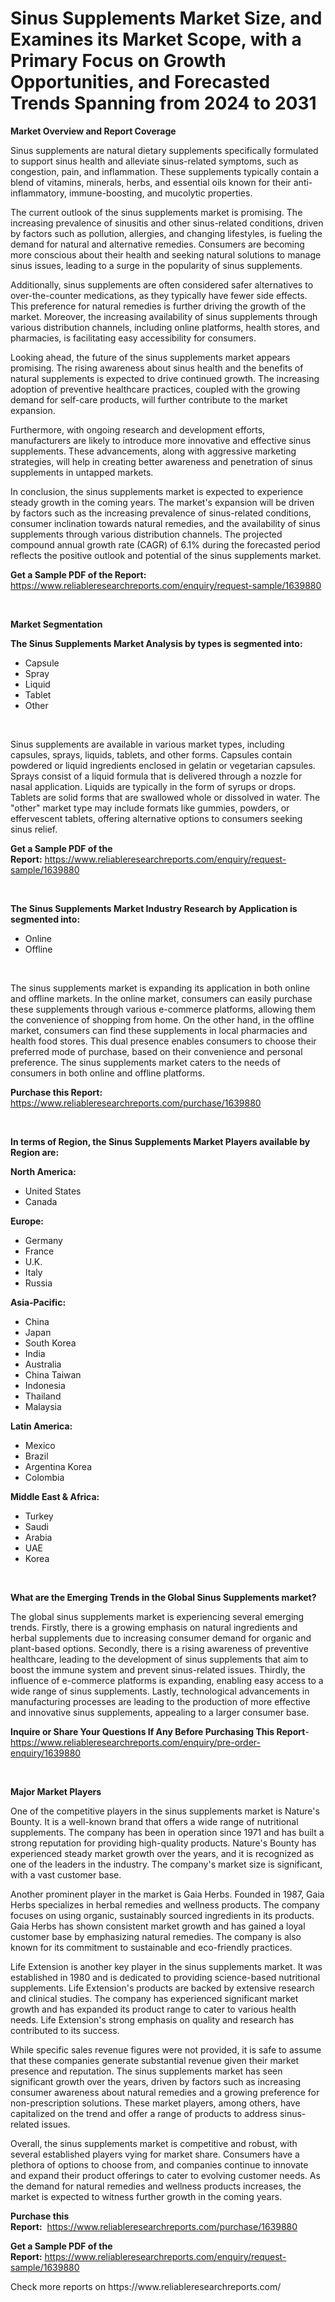 <p><h1>Sinus Supplements Market Size, and Examines its Market Scope, with a Primary Focus on Growth Opportunities, and Forecasted Trends Spanning from 2024 to 2031</h1></p><p><strong>Market Overview and Report Coverage</strong></p>
<p><p>Sinus supplements are natural dietary supplements specifically formulated to support sinus health and alleviate sinus-related symptoms, such as congestion, pain, and inflammation. These supplements typically contain a blend of vitamins, minerals, herbs, and essential oils known for their anti-inflammatory, immune-boosting, and mucolytic properties.</p><p>The current outlook of the sinus supplements market is promising. The increasing prevalence of sinusitis and other sinus-related conditions, driven by factors such as pollution, allergies, and changing lifestyles, is fueling the demand for natural and alternative remedies. Consumers are becoming more conscious about their health and seeking natural solutions to manage sinus issues, leading to a surge in the popularity of sinus supplements.</p><p>Additionally, sinus supplements are often considered safer alternatives to over-the-counter medications, as they typically have fewer side effects. This preference for natural remedies is further driving the growth of the market. Moreover, the increasing availability of sinus supplements through various distribution channels, including online platforms, health stores, and pharmacies, is facilitating easy accessibility for consumers.</p><p>Looking ahead, the future of the sinus supplements market appears promising. The rising awareness about sinus health and the benefits of natural supplements is expected to drive continued growth. The increasing adoption of preventive healthcare practices, coupled with the growing demand for self-care products, will further contribute to the market expansion.</p><p>Furthermore, with ongoing research and development efforts, manufacturers are likely to introduce more innovative and effective sinus supplements. These advancements, along with aggressive marketing strategies, will help in creating better awareness and penetration of sinus supplements in untapped markets.</p><p>In conclusion, the sinus supplements market is expected to experience steady growth in the coming years. The market's expansion will be driven by factors such as the increasing prevalence of sinus-related conditions, consumer inclination towards natural remedies, and the availability of sinus supplements through various distribution channels. The projected compound annual growth rate (CAGR) of 6.1% during the forecasted period reflects the positive outlook and potential of the sinus supplements market.</p></p>
<p><strong>Get a Sample PDF of the Report:</strong> <a href="https://www.reliableresearchreports.com/enquiry/request-sample/1639880">https://www.reliableresearchreports.com/enquiry/request-sample/1639880</a></p>
<p>&nbsp;</p>
<p><strong>Market Segmentation</strong></p>
<p><strong>The Sinus Supplements Market Analysis by types is segmented into:</strong></p>
<p><ul><li>Capsule</li><li>Spray</li><li>Liquid</li><li>Tablet</li><li>Other</li></ul></p>
<p>&nbsp;</p>
<p><p>Sinus supplements are available in various market types, including capsules, sprays, liquids, tablets, and other forms. Capsules contain powdered or liquid ingredients enclosed in gelatin or vegetarian capsules. Sprays consist of a liquid formula that is delivered through a nozzle for nasal application. Liquids are typically in the form of syrups or drops. Tablets are solid forms that are swallowed whole or dissolved in water. The "other" market type may include formats like gummies, powders, or effervescent tablets, offering alternative options to consumers seeking sinus relief.</p></p>
<p><strong>Get a Sample PDF of the Report:</strong>&nbsp;<a href="https://www.reliableresearchreports.com/enquiry/request-sample/1639880">https://www.reliableresearchreports.com/enquiry/request-sample/1639880</a></p>
<p>&nbsp;</p>
<p><strong>The Sinus Supplements Market Industry Research by Application is segmented into:</strong></p>
<p><ul><li>Online</li><li>Offline</li></ul></p>
<p>&nbsp;</p>
<p><p>The sinus supplements market is expanding its application in both online and offline markets. In the online market, consumers can easily purchase these supplements through various e-commerce platforms, allowing them the convenience of shopping from home. On the other hand, in the offline market, consumers can find these supplements in local pharmacies and health food stores. This dual presence enables consumers to choose their preferred mode of purchase, based on their convenience and personal preference. The sinus supplements market caters to the needs of consumers in both online and offline platforms.</p></p>
<p><strong>Purchase this Report:</strong>&nbsp; <a href="https://www.reliableresearchreports.com/purchase/1639880">https://www.reliableresearchreports.com/purchase/1639880</a></p>
<p>&nbsp;</p>
<p><strong>In terms of Region, the Sinus Supplements Market Players available by Region are:</strong></p>
<p>
    <p> <strong> North America: </strong>
        <ul>
            <li>United States</li>
            <li>Canada</li>
        </ul>
        </p> 
    <p> <strong> Europe: </strong>
        <ul>
            <li>Germany</li>
            <li>France</li>
            <li>U.K.</li>
            <li>Italy</li>
            <li>Russia</li>
        </ul>
        </p> 
    <p> <strong> Asia-Pacific: </strong>
        <ul>
            <li>China</li>
            <li>Japan</li>
            <li>South Korea</li>
            <li>India</li>
            <li>Australia</li>
            <li>China Taiwan</li>
            <li>Indonesia</li>
            <li>Thailand</li>
            <li>Malaysia</li>
        </ul>
        </p> 
    <p> <strong> Latin America: </strong>
        <ul>
            <li>Mexico</li>
            <li>Brazil</li>
            <li>Argentina Korea</li>
            <li>Colombia</li>
        </ul>
        </p> 
    <p> <strong> Middle East & Africa: </strong>
        <ul>
            <li>Turkey</li>
            <li>Saudi</li>
            <li>Arabia</li>
            <li>UAE</li>
            <li>Korea</li>
        </ul>
    </p>
    </p>
<p>&nbsp;</p>
<p><strong>What are the Emerging Trends in the Global Sinus Supplements market?</strong></p>
<p><p>The global sinus supplements market is experiencing several emerging trends. Firstly, there is a growing emphasis on natural ingredients and herbal supplements due to increasing consumer demand for organic and plant-based options. Secondly, there is a rising awareness of preventive healthcare, leading to the development of sinus supplements that aim to boost the immune system and prevent sinus-related issues. Thirdly, the influence of e-commerce platforms is expanding, enabling easy access to a wide range of sinus supplements. Lastly, technological advancements in manufacturing processes are leading to the production of more effective and innovative sinus supplements, appealing to a larger consumer base.</p></p>
<p><strong>Inquire or Share Your Questions If Any Before Purchasing This Report</strong>- <a href="https://www.reliableresearchreports.com/enquiry/pre-order-enquiry/1639880">https://www.reliableresearchreports.com/enquiry/pre-order-enquiry/1639880</a></p>
<p>&nbsp;</p>
<p><strong>Major Market Players</strong></p>
<p><p>One of the competitive players in the sinus supplements market is Nature's Bounty. It is a well-known brand that offers a wide range of nutritional supplements. The company has been in operation since 1971 and has built a strong reputation for providing high-quality products. Nature's Bounty has experienced steady market growth over the years, and it is recognized as one of the leaders in the industry. The company's market size is significant, with a vast customer base.</p><p>Another prominent player in the market is Gaia Herbs. Founded in 1987, Gaia Herbs specializes in herbal remedies and wellness products. The company focuses on using organic, sustainably sourced ingredients in its products. Gaia Herbs has shown consistent market growth and has gained a loyal customer base by emphasizing natural remedies. The company is also known for its commitment to sustainable and eco-friendly practices.</p><p>Life Extension is another key player in the sinus supplements market. It was established in 1980 and is dedicated to providing science-based nutritional supplements. Life Extension's products are backed by extensive research and clinical studies. The company has experienced significant market growth and has expanded its product range to cater to various health needs. Life Extension's strong emphasis on quality and research has contributed to its success.</p><p>While specific sales revenue figures were not provided, it is safe to assume that these companies generate substantial revenue given their market presence and reputation. The sinus supplements market has seen significant growth over the years, driven by factors such as increasing consumer awareness about natural remedies and a growing preference for non-prescription solutions. These market players, among others, have capitalized on the trend and offer a range of products to address sinus-related issues.</p><p>Overall, the sinus supplements market is competitive and robust, with several established players vying for market share. Consumers have a plethora of options to choose from, and companies continue to innovate and expand their product offerings to cater to evolving customer needs. As the demand for natural remedies and wellness products increases, the market is expected to witness further growth in the coming years.</p></p>
<p><strong>Purchase this Report:</strong>&nbsp;&nbsp;<a href="https://www.reliableresearchreports.com/purchase/1639880">https://www.reliableresearchreports.com/purchase/1639880</a></p>
<p></p>
<p><strong>Get a Sample PDF of the Report:</strong>&nbsp;<a href="https://www.reliableresearchreports.com/enquiry/request-sample/1639880">https://www.reliableresearchreports.com/enquiry/request-sample/1639880</a></p>
<p>Check more reports on https://www.reliableresearchreports.com/</p>